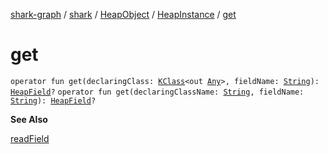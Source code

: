 [shark-graph](../../../index.md) / [shark](../../index.md) / [HeapObject](../index.md) / [HeapInstance](index.md) / [get](./get.md)

# get

`operator fun get(declaringClass: `[`KClass`](https://kotlinlang.org/api/latest/jvm/stdlib/kotlin.reflect/-k-class/index.html)`<out `[`Any`](https://kotlinlang.org/api/latest/jvm/stdlib/kotlin/-any/index.html)`>, fieldName: `[`String`](https://kotlinlang.org/api/latest/jvm/stdlib/kotlin/-string/index.html)`): `[`HeapField`](../../-heap-field/index.md)`?`
`operator fun get(declaringClassName: `[`String`](https://kotlinlang.org/api/latest/jvm/stdlib/kotlin/-string/index.html)`, fieldName: `[`String`](https://kotlinlang.org/api/latest/jvm/stdlib/kotlin/-string/index.html)`): `[`HeapField`](../../-heap-field/index.md)`?`

**See Also**

[readField](read-field.md)

